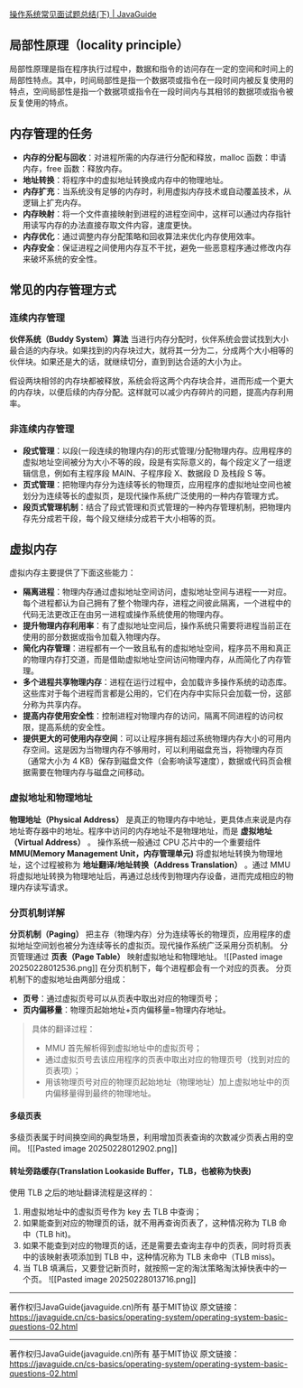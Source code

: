[操作系统常见面试题总结(下) | JavaGuide](https://javaguide.cn/cs-basics/operating-system/operating-system-basic-questions-02.html)
## 局部性原理（locality principle）
局部性原理是指在程序执行过程中，数据和指令的访问存在一定的空间和时间上的局部性特点。其中，时间局部性是指一个数据项或指令在一段时间内被反复使用的特点，空间局部性是指一个数据项或指令在一段时间内与其相邻的数据项或指令被反复使用的特点。
## 内存管理的任务
- **内存的分配与回收**：对进程所需的内存进行分配和释放，malloc 函数：申请内存，free 函数：释放内存。
- **地址转换**：将程序中的虚拟地址转换成内存中的物理地址。
- **内存扩充**：当系统没有足够的内存时，利用虚拟内存技术或自动覆盖技术，从逻辑上扩充内存。
- **内存映射**：将一个文件直接映射到进程的进程空间中，这样可以通过内存指针用读写内存的办法直接存取文件内容，速度更快。
- **内存优化**：通过调整内存分配策略和回收算法来优化内存使用效率。
- **内存安全**：保证进程之间使用内存互不干扰，避免一些恶意程序通过修改内存来破坏系统的安全性。

## 常见的内存管理方式
### 连续内存管理
**伙伴系统（Buddy System）算法**
当进行内存分配时，伙伴系统会尝试找到大小最合适的内存块。如果找到的内存块过大，就将其一分为二，分成两个大小相等的伙伴块。如果还是大的话，就继续切分，直到到达合适的大小为止。

假设两块相邻的内存块都被释放，系统会将这两个内存块合并，进而形成一个更大的内存块，以便后续的内存分配。这样就可以减少内存碎片的问题，提高内存利用率。
### 非连续内存管理
- **段式管理**：以段(一段连续的物理内存)的形式管理/分配物理内存。应用程序的虚拟地址空间被分为大小不等的段，段是有实际意义的，每个段定义了一组逻辑信息，例如有主程序段 MAIN、子程序段 X、数据段 D 及栈段 S 等。
- **页式管理**：把物理内存分为连续等长的物理页，应用程序的虚拟地址空间也被划分为连续等长的虚拟页，是现代操作系统广泛使用的一种内存管理方式。
- **段页式管理机制**：结合了段式管理和页式管理的一种内存管理机制，把物理内存先分成若干段，每个段又继续分成若干大小相等的页。

## 虚拟内存
虚拟内存主要提供了下面这些能力：
- **隔离进程**：物理内存通过虚拟地址空间访问，虚拟地址空间与进程一一对应。每个进程都认为自己拥有了整个物理内存，进程之间彼此隔离，一个进程中的代码无法更改正在由另一进程或操作系统使用的物理内存。
- **提升物理内存利用率**：有了虚拟地址空间后，操作系统只需要将进程当前正在使用的部分数据或指令加载入物理内存。
- **简化内存管理**：进程都有一个一致且私有的虚拟地址空间，程序员不用和真正的物理内存打交道，而是借助虚拟地址空间访问物理内存，从而简化了内存管理。
- **多个进程共享物理内存**：进程在运行过程中，会加载许多操作系统的动态库。这些库对于每个进程而言都是公用的，它们在内存中实际只会加载一份，这部分称为共享内存。
- **提高内存使用安全性**：控制进程对物理内存的访问，隔离不同进程的访问权限，提高系统的安全性。
- **提供更大的可使用内存空间**：可以让程序拥有超过系统物理内存大小的可用内存空间。这是因为当物理内存不够用时，可以利用磁盘充当，将物理内存页（通常大小为 4 KB）保存到磁盘文件（会影响读写速度），数据或代码页会根据需要在物理内存与磁盘之间移动。
### 虚拟地址和物理地址
**物理地址（Physical Address）** 是真正的物理内存中地址，更具体点来说是内存地址寄存器中的地址。程序中访问的内存地址不是物理地址，而是 **虚拟地址（Virtual Address）** 。
操作系统一般通过 CPU 芯片中的一个重要组件 **MMU(Memory Management Unit，内存管理单元)** 将虚拟地址转换为物理地址，这个过程被称为 **地址翻译/地址转换（Address Translation）** 。通过 MMU 将虚拟地址转换为物理地址后，再通过总线传到物理内存设备，进而完成相应的物理内存读写请求。

### 分页机制详解
**分页机制（Paging）** 把主存（物理内存）分为连续等长的物理页，应用程序的虚拟地址空间划也被分为连续等长的虚拟页。现代操作系统广泛采用分页机制。
分页管理通过 **页表（Page Table）** 映射虚拟地址和物理地址。
![[Pasted image 20250228012536.png]]
在分页机制下，每个进程都会有一个对应的页表。
分页机制下的虚拟地址由两部分组成：
- **页号**：通过虚拟页号可以从页表中取出对应的物理页号；
- **页内偏移量**：物理页起始地址+页内偏移量=物理内存地址。

>具体的翻译过程：
>- MMU 首先解析得到虚拟地址中的虚拟页号；
>- 通过虚拟页号去该应用程序的页表中取出对应的物理页号（找到对应的页表项）；
>- 用该物理页号对应的物理页起始地址（物理地址）加上虚拟地址中的页内偏移量得到最终的物理地址。

#### 多级页表
多级页表属于时间换空间的典型场景，利用增加页表查询的次数减少页表占用的空间。
![[Pasted image 20250228012902.png]]
#### **转址旁路缓存(Translation Lookaside Buffer，TLB，也被称为快表)**
使用 TLB 之后的地址翻译流程是这样的：
1. 用虚拟地址中的虚拟页号作为 key 去 TLB 中查询；
2. 如果能查到对应的物理页的话，就不用再查询页表了，这种情况称为 TLB 命中（TLB hit)。
3. 如果不能查到对应的物理页的话，还是需要去查询主存中的页表，同时将页表中的该映射表项添加到 TLB 中，这种情况称为 TLB 未命中（TLB miss)。
4. 当 TLB 填满后，又要登记新页时，就按照一定的淘汰策略淘汰掉快表中的一个页。
![[Pasted image 20250228013716.png]]


---

著作权归JavaGuide(javaguide.cn)所有 基于MIT协议 原文链接：https://javaguide.cn/cs-basics/operating-system/operating-system-basic-questions-02.html

---

著作权归JavaGuide(javaguide.cn)所有 基于MIT协议 原文链接：https://javaguide.cn/cs-basics/operating-system/operating-system-basic-questions-02.html
